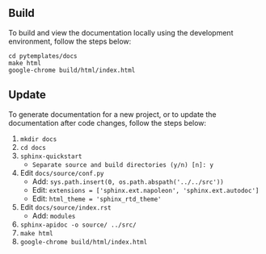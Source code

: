 ## Build
To build and view the documentation locally using the development environment, follow the steps below:
```
cd pytemplates/docs
make html
google-chrome build/html/index.html
```

## Update
To generate documentation for a new project, or to update the documentation after code changes, follow the steps below:

1. `mkdir docs`
2. `cd docs`
3. `sphinx-quickstart`
   - `Separate source and build directories (y/n) [n]: y`
4. Edit `docs/source/conf.py`
   - Add: `sys.path.insert(0, os.path.abspath('../../src'))`
   - Edit: `extensions = ['sphinx.ext.napoleon', 'sphinx.ext.autodoc']`
   - Edit: `html_theme = 'sphinx_rtd_theme'`
5. Edit `docs/source/index.rst`
   - Add: `modules`
6. `sphinx-apidoc -o source/ ../src/`
7. `make html`
8. `google-chrome build/html/index.html`
